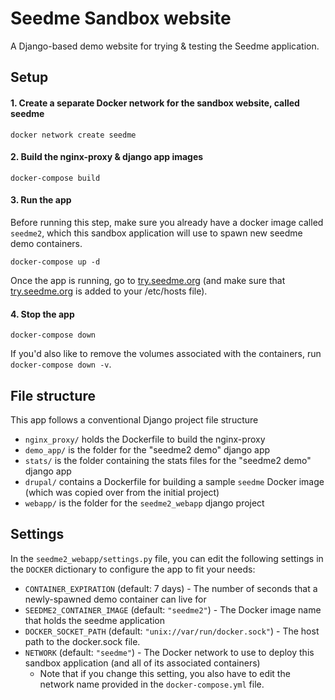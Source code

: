 # Seedme Sandbox website
A Django-based demo website for trying & testing the Seedme application.

## Setup
#### 1. Create a separate Docker network for the sandbox website, called **seedme**
`docker network create seedme`

#### 2. Build the nginx-proxy & django app images
`docker-compose build`

#### 3. Run the app
Before running this step, make sure you already have a docker image called `seedme2`, which this sandbox application will use to spawn new seedme demo containers.

`docker-compose up -d`

Once the app is running, go to <a href="try.seedme.org" target="_blank">try.seedme.org</a> (and make sure that <a href="try.seedme.org" target="_blank">try.seedme.org</a> is added to your /etc/hosts file).

#### 4. Stop the app
`docker-compose down`

If you'd also like to remove the volumes associated with the containers, run `docker-compose down -v`.


## File structure
This app follows a conventional Django project file structure
-  `nginx_proxy/` holds the Dockerfile to build the nginx-proxy
- `demo_app/` is the folder for the "seedme2 demo" django app
- `stats/` is the folder containing the stats files for the "seedme2 demo" django app
- `drupal/` contains a Dockerfile for building a sample `seedme` Docker image (which was copied over from the initial project)
- `webapp/` is the folder for the `seedme2_webapp` django project

## Settings
In the `seedme2_webapp/settings.py` file, you can edit the following settings in the `DOCKER` dictionary to configure the app to fit your needs:
- `CONTAINER_EXPIRATION` (default: 7 days) - The number of seconds that a newly-spawned demo container can live for
- `SEEDME2_CONTAINER_IMAGE` (default: `"seedme2"`) - The Docker image name that holds the seedme application
- `DOCKER_SOCKET_PATH` (default: `"unix://var/run/docker.sock"`) - The host path to the docker.sock file.
- `NETWORK` (default: `"seedme"`) - The Docker network to use to deploy this sandbox application (and all of its associated containers)
    - Note that if you change this setting, you also have to edit the network name provided in the `docker-compose.yml` file.